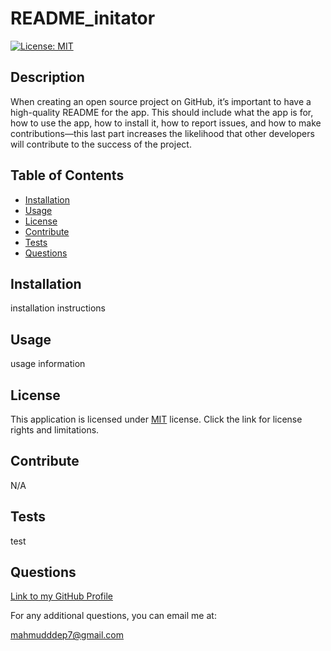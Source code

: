 # README_initator
  [![License: MIT](https://img.shields.io/badge/License-MIT-yellow.svg)](https://opensource.org/licenses/MIT)
  ## Description 
  When creating an open source project on GitHub, it’s important to have a high-quality README for the app. This should include what the app is for, how to use the app, how to install it, how to report issues, and how to make contributions—this last part increases the likelihood that other developers will contribute to the success of the project.
  ## Table of Contents
  - [Installation](#installation)
  - [Usage](#usage)
  - [License](#license)
  - [Contribute](#contribute)
  - [Tests](#tests)
  - [Questions](#questions)
  ## Installation
  installation instructions
  ## Usage
  usage information
  ## License
  This application is licensed under [MIT](https://opensource.org/licenses/MIT) license. Click the link for license rights and limitations.
  ## Contribute 
  N/A
  ## Tests
  test
  ## Questions 
  [Link to my GitHub Profile](https://github.com/mahmud-deep)
  
  For any additional questions, you can email me at: 
  
  mahmudddep7@gmail.com
